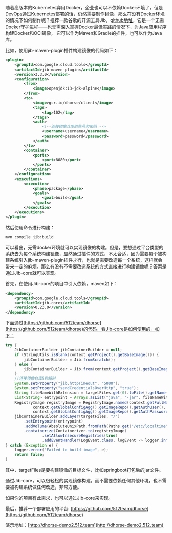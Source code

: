 随着高版本的Kubernetes弃用Docker，企业也可以不依赖Docker环境了，但是DevOps通过Kubernetes部署的话，仍然需要制作镜像，那么在没有Docker环境的情况下如何制作呢？推荐一款谷歌的开源工具Jib，[github地址](https://github.com/GoogleContainerTools/jib)，它是一个无需Docker守护进程——也无需深入掌握Docker最佳实践的情况下，为Java应用程序构建Docker和OCI镜像， 它可以作为Maven和Gradle的插件，也可以作为Java库。

比如，使用jib-maven-plugin插件构建镜像的代码如下：

```xml
<plugin>
	<groupId>com.google.cloud.tools</groupId>
	<artifactId>jib-maven-plugin</artifactId>
	<version>3.3.0</version>
	<configuration>
		<from>
			<image>openjdk:13-jdk-alpine</image>
		</from>
		<to>
			<image>gcr.io/dhorse/client</image>
			<tags>
				<tag>102</tag>
			</tags>
			<auth>
				<!--连接镜像仓库的账号和密码 -->
				<username>username</username>
				<password>password</password>
			</auth>
		</to>
		<container>
			<ports>
				<port>8080</port>
			</ports>
		</container>
	</configuration>
	<executions>
		<execution>
			<phase>package</phase>
			<goals>
				<goal>build</goal>
			</goals>
		</execution>
	</executions>
</plugin>
```

然后使用命令进行构建：

```shell
mvn compile jib:build
```

可以看出，无需docker环境就可以实现镜像的构建。但是，要想通过平台类型的系统去为每个系统构建镜像，显然通过插件的方式，不太合适，因为需要每个被构建系统引入jib-maven-plugin插件才行，也就是需要改造每一个系统，这样就会带来一定的麻烦。那么有没有不需要改造系统的方式直接进行构建镜像呢？答案是通过Jib-core就可以实现。

首先，在使用Jib-core的项目中引入依赖，maven如下：

```xml
<dependency>
	<groupId>com.google.cloud.tools</groupId>
	<artifactId>jib-core</artifactId>
	<version>0.23.0</version>
</dependency>
```

下面通过[https://github.com/512team/dhorse](https://github.com/512team/dhorse)的代码，看Jib-core是如何使用的，如下：

```java
try {
	JibContainerBuilder jibContainerBuilder = null;
	if (StringUtils.isBlank(context.getProject().getBaseImage())) {
		jibContainerBuilder = Jib.fromScratch();
	} else {
		jibContainerBuilder = Jib.from(context.getProject().getBaseImage());
	}
	//连接镜像仓库5秒超时
	System.setProperty("jib.httpTimeout", "5000");
	System.setProperty("sendCredentialsOverHttp", "true");
	String fileNameWithExtension = targetFiles.get(0).toFile().getName();
	List<String> entrypoint = Arrays.asList("java", "-jar", fileNameWithExtension);
	RegistryImage registryImage = RegistryImage.named(context.getFullNameOfImage()).addCredential(
			context.getGlobalConfigAgg().getImageRepo().getAuthUser(),
			context.getGlobalConfigAgg().getImageRepo().getAuthPassword());
	jibContainerBuilder.addLayer(targetFiles, "/")
		.setEntrypoint(entrypoint)
		.addVolume(AbsoluteUnixPath.fromPath(Paths.get("/etc/localtime")))
		.containerize(Containerizer.to(registryImage)
				.setAllowInsecureRegistries(true)
				.addEventHandler(LogEvent.class, logEvent -> logger.info(logEvent.getMessage())));
} catch (Exception e) {
	logger.error("Failed to build image", e);
	return false;
}
```

其中，targetFiles是要构建镜像的目标文件，比如springboot打包后的jar文件。

通过Jib-core，可以很轻松的实现镜像构建，而不需要依赖任何其他环境，也不需要被构建系统做任何改造，非常方便。

如果你的项目有此需求，也可以通过Jib-core来实现。

最后，推荐一个部署应用的平台: [https://github.com/512team/dhorse](https://github.com/512team/dhorse)

演示地址：[http://dhorse-demo2.512.team](http://dhorse-demo2.512.team)
